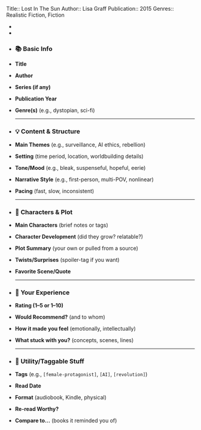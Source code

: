 Title:: Lost In The Sun
Author:: Lisa Graff
Publication:: 2015
Genres:: Realistic Fiction, Fiction

-
-
- ### 📚  Basic Info
- **Title**
- **Author**
- **Series (if any)**
- **Publication Year**
- **Genre(s)** (e.g., dystopian, sci-fi)
  
  ---
- ### 💡  **Content & Structure**
- **Main Themes** (e.g., surveillance, AI ethics, rebellion)
- **Setting** (time period, location, worldbuilding details)
- **Tone/Mood** (e.g., bleak, suspenseful, hopeful, eerie)
- **Narrative Style** (e.g., first-person, multi-POV, nonlinear)
- **Pacing** (fast, slow, inconsistent)
  
  ---
- ### 🧠  **Characters & Plot**
- **Main Characters** (brief notes or tags)
- **Character Development** (did they grow? relatable?)
- **Plot Summary** (your own or pulled from a source)
- **Twists/Surprises** (spoiler-tag if you want)
- **Favorite Scene/Quote**
  
  ---
- ### 🧭  **Your Experience**
- **Rating (1–5 or 1–10)**
- **Would Recommend?** (and to whom)
- **How it made you feel** (emotionally, intellectually)
- **What stuck with you?** (concepts, scenes, lines)
  
  ---
- ### 🔄  **Utility/Taggable Stuff**
- **Tags** (e.g., `[female-protagonist]`, `[AI]`, `[revolution]`)
- **Read Date**
- **Format** (audiobook, Kindle, physical)
- **Re-read Worthy?**
- **Compare to…** (books it reminded you of)